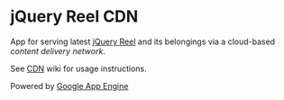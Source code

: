 jQuery Reel CDN
===============
App for serving latest [jQuery Reel][reel] and its belongings
via a cloud-based *content delivery network*.

See [CDN][cdn] wiki for usage instructions.


Powered by [Google App Engine][gae]


[reel]:http://jquery.vostrel.cz/reel
[cdn]:https://github.com/pisi/Reel/wiki/CDN
[gae]:http://appengine.google.com
